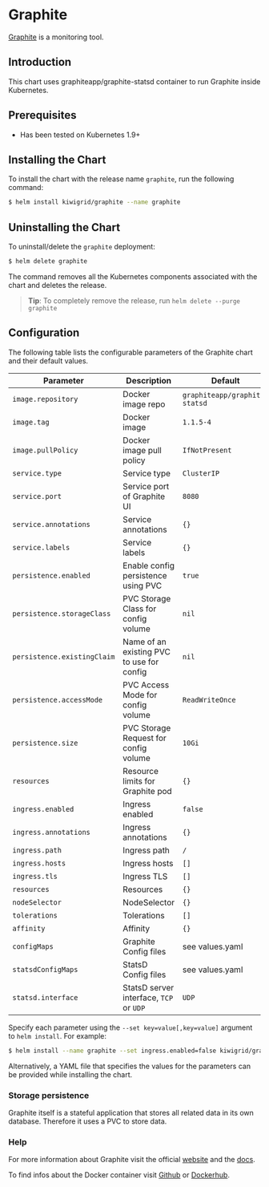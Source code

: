 # Graphite

[Graphite](https://graphiteapp.org/) is a monitoring tool.

## Introduction

This chart uses graphiteapp/graphite-statsd container to run Graphite inside Kubernetes.

## Prerequisites

- Has been tested on Kubernetes 1.9+

## Installing the Chart

To install the chart with the release name `graphite`, run the following command:

```bash
$ helm install kiwigrid/graphite --name graphite
```

## Uninstalling the Chart

To uninstall/delete the `graphite` deployment:

```bash
$ helm delete graphite
```

The command removes all the Kubernetes components associated with the chart and deletes the release.

> **Tip**: To completely remove the release, run `helm delete --purge graphite`

## Configuration

The following table lists the configurable parameters of the Graphite chart and their default values.

|             Parameter          |            Description                       |                  Default               |
|--------------------------------|----------------------------------------------|----------------------------------------|
| `image.repository`             | Docker image repo                            | `graphiteapp/graphite-statsd`          |
| `image.tag`                    | Docker image                                 | `1.1.5-4`                                |
| `image.pullPolicy`             | Docker image pull policy                     | `IfNotPresent`                         |
| `service.type`                 | Service type                                 | `ClusterIP`                            |
| `service.port`                 | Service port of Graphite UI                  | `8080`                                 |
| `service.annotations`          | Service annotations                          | `{}`                                   |
| `service.labels`               | Service labels                               | `{}`                                   |
| `persistence.enabled`          | Enable config persistence using PVC          | `true`                                 |
| `persistence.storageClass`     | PVC Storage Class for config volume          | `nil`                                  |
| `persistence.existingClaim`    | Name of an existing PVC to use for config    | `nil`                                  |
| `persistence.accessMode`       | PVC Access Mode for config volume            | `ReadWriteOnce`                        |
| `persistence.size`             | PVC Storage Request for config volume        | `10Gi`                                 |
| `resources`                    | Resource limits for Graphite pod             | `{}`                                   |
| `ingress.enabled`              | Ingress enabled                              | `false`                                |
| `ingress.annotations`          | Ingress annotations                          | `{}`                                   |
| `ingress.path`                 | Ingress path                                 | `/`                                    |
| `ingress.hosts`                | Ingress hosts                                | `[]`                                   |
| `ingress.tls`                  | Ingress TLS                                  | `[]`                                   |
| `resources`                    | Resources                                    | `{}`                                   |
| `nodeSelector`                 | NodeSelector                                 | `{}`                                   |
| `tolerations`                  | Tolerations                                  | `[]`                                   |
| `affinity`                     | Affinity                                     | `{}`                                   |
| `configMaps`                   | Graphite Config files                        | see values.yaml                        |
| `statsdConfigMaps`             | StatsD Config files                          | see values.yaml                        |
| `statsd.interface`             | StatsD server interface, `TCP` or `UDP`      | `UDP`                                  |


Specify each parameter using the `--set key=value[,key=value]` argument to `helm install`. For example:

```bash
$ helm install --name graphite --set ingress.enabled=false kiwigrid/graphite
```

Alternatively, a YAML file that specifies the values for the parameters can be provided while installing the chart.

### Storage persistence

Graphite itself is a stateful application that stores all related data in its own database. Therefore it uses a PVC to store data.

### Help

For more information about Graphite visit the official [website](https://graphiteapp.org/) and the [docs](http://graphite.readthedocs.io/en/latest/).

To find infos about the Docker container visit [Github](https://github.com/graphite-project/docker-graphite-statsd) or [Dockerhub](https://hub.docker.com/r/graphiteapp/graphite-statsd/).
